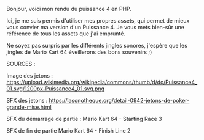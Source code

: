 Bonjour, voici mon rendu du puissance 4 en PHP.

Ici, je me suis permis d'utiliser mes propres assets, qui permet de mieux vous convier ma version d'un Puissance 4.
Je vous mets bien-sûr une référence de tous les assets que j'ai emprunté.

Ne soyez pas surpris par les différents jingles sonores, j'espère que les jingles de Mario Kart 64 éveillerons des bons souvenirs ;)


SOURCES :

Image des jetons : https://upload.wikimedia.org/wikipedia/commons/thumb/d/dc/Puissance4_01.svg/1200px-Puissance4_01.svg.png

SFX des jetons : https://lasonotheque.org/detail-0942-jetons-de-poker-grande-mise.html

SFX du démarrage de partie : Mario Kart 64 - Starting Race 3

SFX de fin de partie Mario Kart 64 - Finish Line 2
